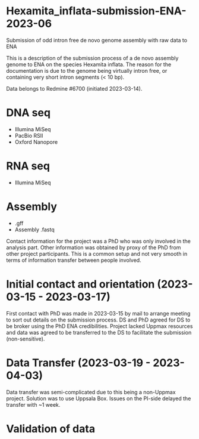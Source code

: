 # Hexamita_inflata-submission-ENA-2023-06
Submission of odd intron free de novo genome assembly with raw data to ENA

This is a description of the submission process of a de novo assembly genome to ENA on the species Hexamita inflata. The reason for the documentation is due to the genome being virtually intron free, or containing very short intron segments (< 10 bp).

Data belongs to Redmine #6700 (initiated 2023-03-14).

# DNA seq
- Illumina MiSeq
- PacBio RSII
- Oxford Nanopore

# RNA seq
- Illumina MiSeq

# Assembly
- .gff
- Assembly .fastq

Contact information for the project was a PhD who was only involved in the analysis part. Other information was obtained by proxy of the PhD from other project participants. This is a common setup and not very smooth in terms of information transfer between people involved.

# Initial contact and orientation (2023-03-15 - 2023-03-17)
First contact with PhD was made in 2023-03-15 by mail to arrange meeting to sort out details on the submission process. DS and PhD agreed for DS to be broker using the PhD ENA credibilities. Project lacked Uppmax resources and data was agreed to be transferred to the DS to facilitate the submission (non-sensitive).

# Data Transfer (2023-03-19 - 2023-04-03)
Data transfer was semi-complicated due to this being a non-Uppmax project. Solution was to use Uppsala Box. Issues on the PI-side delayed the transfer with ~1 week.

# Validation of data
